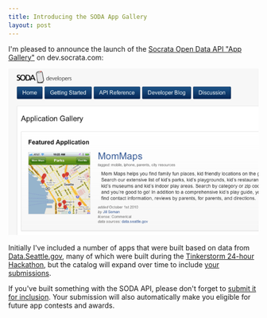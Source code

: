 ```yaml
---
title: Introducing the SODA App Gallery
layout: post
---
```


I'm pleased to announce the launch of the [Socrata Open Data API "App Gallery"](/gallery) on dev.socrata.com:

[![Socrata Open Data API App Gallery](/img/posts/2010-10-04-app-gallery.png)](/gallery)

Initially I've included a number of apps that were built based on data from [Data.Seattle.gov](http://data.seattle.gov), many of which were built during the [Tinkerstorm 24-hour Hackathon](http://blog.tropo.com/2010/08/23/opengov-hackathon-wrapup-and-the-winners/), but the catalog will expand over time to include [your submissions](/submit-your-app/).

If you've built something with the SODA API, please don't forget to [submit it for inclusion](/submit-your-app). Your submission will also automatically make you eligible for future app contests and awards.
